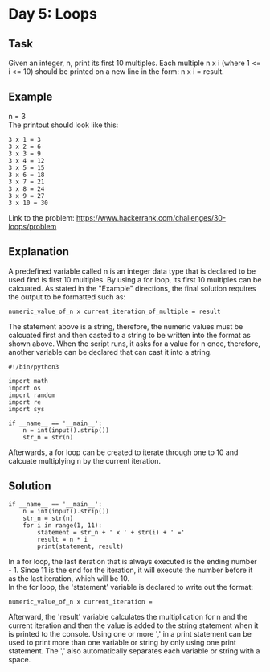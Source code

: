 # Day 5: Loops
## Task
Given an integer, n, print its first 10 multiples. Each multiple n x i (where 1 <= i <= 10) should be printed on a new line in the form: n x i = result. <br>
## Example
n = 3 <br>
The printout should look like this:
```
3 x 1 = 3
3 x 2 = 6
3 x 3 = 9
3 x 4 = 12
3 x 5 = 15
3 x 6 = 18
3 x 7 = 21
3 x 8 = 24
3 x 9 = 27
3 x 10 = 30
```
Link to the problem: https://www.hackerrank.com/challenges/30-loops/problem

## Explanation
A predefined variable called n is an integer data type that is declared to be used find is first 10 multiples. By using a for loop, its first 10 multiples can be calcuated. As stated in the "Example" directions, the final solution requires the output to be formatted such as:
```
numeric_value_of_n x current_iteration_of_multiple = result
```
The statement above is a string, therefore, the numeric values must be calcuated first and then casted to a string to be written into the format as shown above. When the script runs, it asks for a value for n once, therefore, another variable can be declared that can cast it into a string.
```
#!/bin/python3

import math
import os
import random
import re
import sys

if __name__ == '__main__':
    n = int(input().strip())
    str_n = str(n)
```
Afterwards, a for loop can be created to iterate through one to 10 and calcuate multiplying n by the current iteration. 

## Solution
```
if __name__ == '__main__':
    n = int(input().strip())
    str_n = str(n)
    for i in range(1, 11):
        statement = str_n + ' x ' + str(i) + ' ='
        result = n * i
        print(statement, result)
```
In a for loop, the last iteration that is always executed is the ending number - 1. Since 11 is the end for the iteration, it will execute the number before it as the last iteration, which will be 10. <br>
In the for loop, the 'statement' variable is declared to write out the format: 
```
numeric_value_of_n x current_iteration = 
```
Afterward, the 'result' variable calculates the multiplication for n and the current iteration and then the value is added to the string statement when it is printed to the console. Using one or more ',' in a print statement can be used to print more than one variable or string by only using one print statement. The ',' also automatically separates each variable or string with a space.
